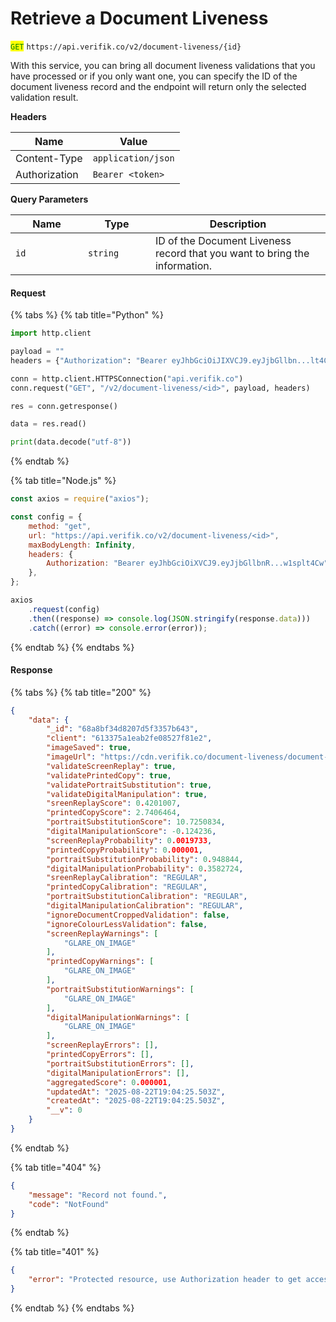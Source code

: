 # Retrieve a Document Liveness

<mark style="color:green;">`GET`</mark> `https://api.verifik.co/v2/document-liveness/{id}`

With this service, you can bring all document liveness validations that you have processed or if you only want one, you can specify the ID of the document liveness record and the endpoint will return only the selected validation result.

**Headers**

| Name          | Value              |
| ------------- | ------------------ |
| Content-Type  | `application/json` |
| Authorization | `Bearer <token>`   |

**Query Parameters**

<table><thead><tr><th width="100">Name</th><th width="91.9140625">Type</th><th>Description</th></tr></thead><tbody><tr><td><code>id</code></td><td><code>string</code></td><td>ID of the Document Liveness record that you want to bring the information.</td></tr></tbody></table>

#### **Request**

{% tabs %}
{% tab title="Python" %}

```python
import http.client

payload = ""
headers = {"Authorization": "Bearer eyJhbGciOiJIXVCJ9.eyJjbGllbn...lt4Cw"}

conn = http.client.HTTPSConnection("api.verifik.co")
conn.request("GET", "/v2/document-liveness/<id>", payload, headers)

res = conn.getresponse()

data = res.read()

print(data.decode("utf-8"))
```

{% endtab %}

{% tab title="Node.js" %}

```javascript
const axios = require("axios");

const config = {
    method: "get",
    url: "https://api.verifik.co/v2/document-liveness/<id>",
    maxBodyLength: Infinity,
    headers: {
        Authorization: "Bearer eyJhbGciOiXVCJ9.eyJjbGllbnR...w1splt4Cw",
    },
};

axios
    .request(config)
    .then((response) => console.log(JSON.stringify(response.data)))
    .catch((error) => console.error(error));
```

{% endtab %}
{% endtabs %}

#### **Response**

{% tabs %}
{% tab title="200" %}

```json
{
    "data": {
        "_id": "68a8bf34d8207d5f3357b643",
        "client": "613375a1eab2fe08527f81e2",
        "imageSaved": true,
        "imageUrl": "https://cdn.verifik.co/document-liveness/document-liveness-1755889460500",
        "validateScreenReplay": true,
        "validatePrintedCopy": true,
        "validatePortraitSubstitution": true,
        "validateDigitalManipulation": true,
        "sreenReplayScore": 0.4201007,
        "printedCopyScore": 2.7406464,
        "portraitSubstitutionScore": 10.7250834,
        "digitalManipulationScore": -0.124236,
        "screenReplayProbability": 0.0019733,
        "printedCopyProbability": 0.000001,
        "portraitSubstitutionProbability": 0.948844,
        "digitalManipulationProbability": 0.3582724,
        "sreenReplayCalibration": "REGULAR",
        "printedCopyCalibration": "REGULAR",
        "portraitSubstitutionCalibration": "REGULAR",
        "digitalManipulationCalibration": "REGULAR",
        "ignoreDocumentCroppedValidation": false,
        "ignoreColourLessValidation": false,
        "screenReplayWarnings": [
            "GLARE_ON_IMAGE"
        ],
        "printedCopyWarnings": [
            "GLARE_ON_IMAGE"
        ],
        "portraitSubstitutionWarnings": [
            "GLARE_ON_IMAGE"
        ],
        "digitalManipulationWarnings": [
            "GLARE_ON_IMAGE"
        ],
        "screenReplayErrors": [],
        "printedCopyErrors": [],
        "portraitSubstitutionErrors": [],
        "digitalManipulationErrors": [],
        "aggregatedScore": 0.000001,
        "updatedAt": "2025-08-22T19:04:25.503Z",
        "createdAt": "2025-08-22T19:04:25.503Z",
        "__v": 0
    }
}
```

{% endtab %}

{% tab title="404" %}

```json
{
    "message": "Record not found.",
    "code": "NotFound"
}
```

{% endtab %}

{% tab title="401" %}

```json
{
    "error": "Protected resource, use Authorization header to get access"
}
```

{% endtab %}
{% endtabs %}
